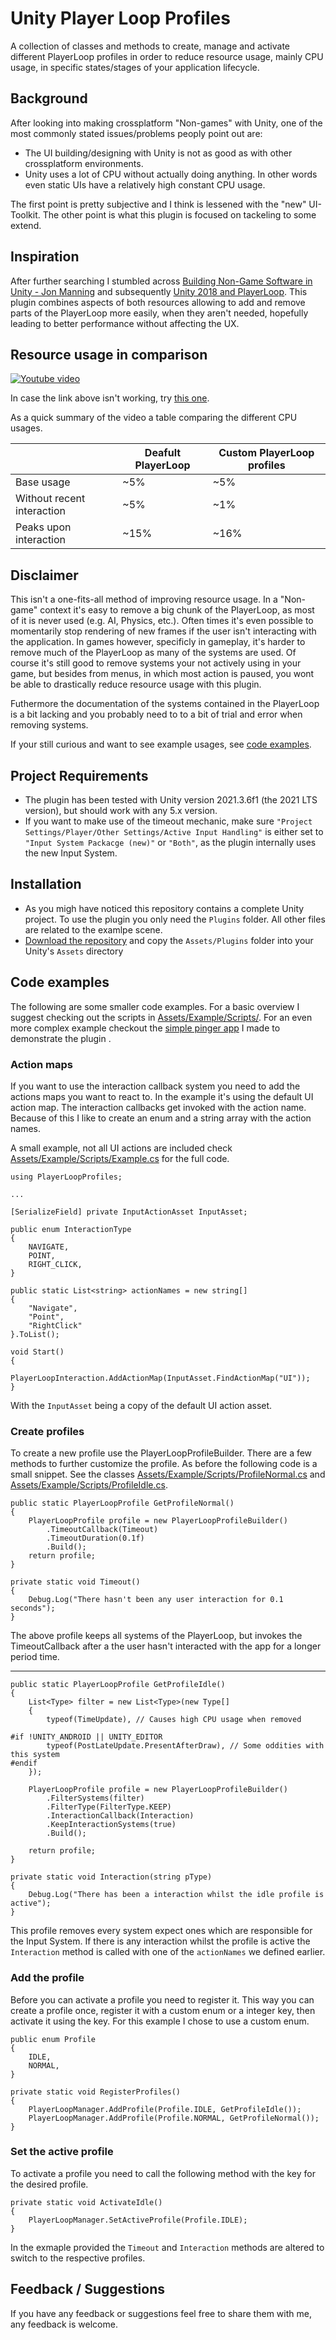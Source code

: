 # Unity Player Loop Profiles

A collection of classes and methods to create, manage and activate different PlayerLoop profiles in order to reduce resource usage, mainly CPU usage, in specific states/stages of your application lifecycle.  

## Background

After looking into making crossplatform "Non-games" with Unity, one of the most commonly stated issues/problems peoply point out are: 

- The UI building/designing with Unity is not as good as with other crossplatform environments. 
- Unity uses a lot of CPU without actually doing anything. In other words even static UIs have a relatively high constant CPU usage.

The first point is pretty subjective and I think is lessened with the "new" UI-Toolkit. The other point is what this plugin is focused on tackeling to some extend.

## Inspiration

After further searching I stumbled across [Building Non-Game Software in Unity - Jon Manning](https://www.youtube.com/watch?v=C7CZyqHGKXw) and subsequently [Unity 2018 and PlayerLoop](https://medium.com/@thebeardphantom/unity-2018-and-playerloop-5c46a12a677). This plugin combines aspects of both resources allowing to add and remove parts of the PlayerLoop more easily, when they aren't needed, hopefully leading to better performance without affecting the UX.


## Resource usage in comparison

[![Youtube video](https://img.youtube.com/vi/WG6ZjgXcVds/0.jpg)](https://www.youtube.com/watch?v=WG6ZjgXcVds)

In case the link above isn't working, try [this one](https://www.youtube.com/watch?v=WG6ZjgXcVds).

As a quick summary of the video a table comparing the different CPU usages.

|                               | Deafult PlayerLoop    | Custom PlayerLoop profiles    |
| -------------                 | -------------         | -------------                 |
| Base usage                    | ~5%                   | ~5%                           |
| Without recent interaction    | ~5%                   | ~1%                           |
| Peaks upon interaction        | ~15%                  | ~16%                          |

## Disclaimer
This isn't a one-fits-all method of improving resource usage. In a "Non-game" context it's easy to remove a big chunk of the PlayerLoop, as most of it is never used (e.g. AI, Physics, etc.). Often times it's even possible to momentarily stop rendering of new frames if the user isn't interacting with the application. In games however, specificly in gameplay, it's harder to remove much of the PlayerLoop as many of the systems are used. Of course it's still good to remove systems your not actively using in your game, but besides from menus, in which most action is paused, you wont be able to drastically reduce resource usage with this plugin.

Futhermore the documentation of the systems contained in the PlayerLoop is a bit lacking and you probably need to to a bit of trial and error when removing systems.

If your still curious and want to see example usages, see [code examples](#code-examples).

## Project Requirements

- The plugin has been tested with Unity version 2021.3.6f1 (the 2021 LTS version), but should work with any 5.x version.
- If you want to make use of the timeout mechanic, make sure `"Project Settings/Player/Other Settings/Active Input Handling"` is either set to `"Input System Packacge (new)"` or `"Both"`, as the plugin internally uses the new Input System.


## Installation

- As you migh have noticed this repository contains a complete Unity project. To use the plugin you only need the `Plugins` folder. All other files are related to the examlpe scene.
- [Download the repository](https://github.com/Bristn/Unity-PlayerLoopProfiles/archive/refs/heads/master.zip)  and copy the `Assets/Plugins` folder into your Unity's `Assets` directory


## Code examples

The following are some smaller code examples. For a basic overview I suggest checking out the scripts in [Assets/Example/Scripts/](https://github.com/Bristn/Unity-PlayerLoopProfiles/archive/refs/heads/master.zip).
For an even more complex example checkout the [simple pinger app](https://www.google.com/) I made to demonstrate the plugin .

### Action maps

If you want to use the interaction callback system you need to add the actions maps you want to react to. In the example it's using the default UI action map. The interaction callbacks get invoked with the action name. Because of this I like to create an enum and a string array with the action names.

A small example, not all UI actions are included check [Assets/Example/Scripts/Example.cs](https://www.google.com/) for the full code.

    using PlayerLoopProfiles;

    ...

    [SerializeField] private InputActionAsset InputAsset;

    public enum InteractionType
    {
        NAVIGATE,
        POINT,
        RIGHT_CLICK,
    }

    public static List<string> actionNames = new string[]
    {
        "Navigate",
        "Point",
        "RightClick"
    }.ToList();

    void Start()
    {
        PlayerLoopInteraction.AddActionMap(InputAsset.FindActionMap("UI"));
    }

With the `InputAsset` being a copy of the default UI action asset. 

### Create profiles

To create a new profile use the PlayerLoopProfileBuilder. There are a few methods to further customize the profile. As before the following code is a small snippet. See the classes [Assets/Example/Scripts/ProfileNormal.cs](https://www.google.com/) and [Assets/Example/Scripts/ProfileIdle.cs](https://www.google.com/).

    public static PlayerLoopProfile GetProfileNormal()
    {
        PlayerLoopProfile profile = new PlayerLoopProfileBuilder()
            .TimeoutCallback(Timeout)
            .TimeoutDuration(0.1f)
            .Build();
        return profile;
    }

    private static void Timeout()
    {
        Debug.Log("There hasn't been any user interaction for 0.1 seconds");
    }

The above profile keeps all systems of the PlayerLoop, but invokes the TimeoutCallback after a the user hasn't interacted with the app for a longer period time.

---

    public static PlayerLoopProfile GetProfileIdle()
    {
        List<Type> filter = new List<Type>(new Type[]
        {
            typeof(TimeUpdate), // Causes high CPU usage when removed

    #if !UNITY_ANDROID || UNITY_EDITOR 
            typeof(PostLateUpdate.PresentAfterDraw), // Some oddities with this system
    #endif
        });

        PlayerLoopProfile profile = new PlayerLoopProfileBuilder()
            .FilterSystems(filter)
            .FilterType(FilterType.KEEP)
            .InteractionCallback(Interaction)
            .KeepInteractionSystems(true)
            .Build();

        return profile;
    }

    private static void Interaction(string pType)
    {
        Debug.Log("There has been a interaction whilst the idle profile is active");
    }

This profile removes every system expect ones which are responsible for the Input System. If there is any interaction whilst the profile is active the `Interaction` method is called with one of the `actionNames` we defined earlier.

### Add the profile

Before you can activate a profile you need to register it. This way you can create a profile once, register it with a custom enum or a integer key, then activate it using the key. For this example I chose to use a custom enum.

    public enum Profile
    {
        IDLE,
        NORMAL,
    }

    private static void RegisterProfiles()
    {
        PlayerLoopManager.AddProfile(Profile.IDLE, GetProfileIdle());
        PlayerLoopManager.AddProfile(Profile.NORMAL, GetProfileNormal());
    }

### Set the active profile

To activate a profile you need to call the following method with the key for the desired profile.

    private static void ActivateIdle()
    {
        PlayerLoopManager.SetActiveProfile(Profile.IDLE);
    }

In the exmaple provided the `Timeout` and `Interaction` methods are altered to switch to the respective profiles.

## Feedback / Suggestions

If you have any feedback or suggestions feel free to share them with me, any feedback is welcome.